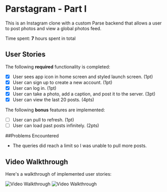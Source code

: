 # Parstagram - Part I

This is an Instagram clone with a custom Parse backend that allows a user to post photos and view a global photos feed.

Time spent: **7** hours spent in total

## User Stories

The following **required** functionality is completed:

- [X] User sees app icon in home screen and styled launch screen. (1pt)
- [X] User can sign up to create a new account. (1pt)
- [X] User can log in. (1pt)
- [X] User can take a photo, add a caption, and post it to the server. (3pt)
- [X] User can view the last 20 posts. (4pts)

The following **bonus** features are implemented:

- [ ] User can pull to refresh. (1pt)
- [ ] User can load past posts infinitely. (2pts)

##Problems Encountered
- The queries did reach a limit so I was unable to pull more posts.

## Video Walkthrough

Here's a walkthrough of implemented user stories:

<img src='https://recordit.co/CINNT16KUo.gif' title='Video Walkthrough' width='' alt='Video Walkthrough' />
<img src='https://recordit.co/YJINi5JWlp.gif' title='Video Walkthrough' width='' alt='Video Walkthrough' />




